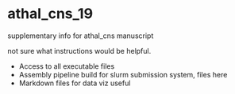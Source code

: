 # athal_cns_19
supplementary info for athal_cns manuscript

not sure what instructions would be helpful.
- Access to all executable files
- Assembly pipeline build for slurm submission system, files here
- Markdown files for data viz useful

